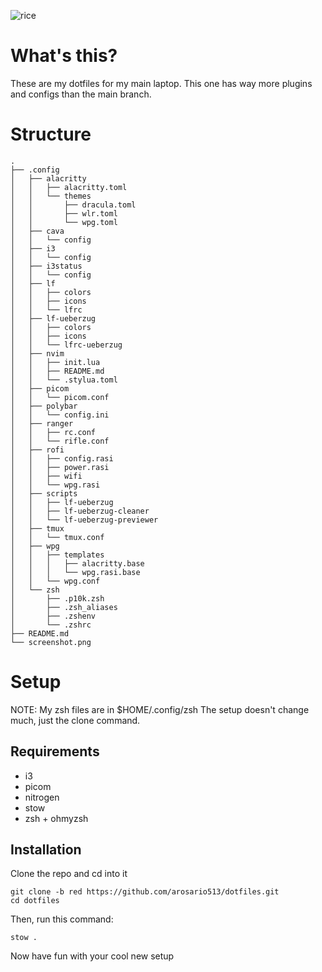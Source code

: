![rice](./screenshot/png)

# What's this?
These are my dotfiles for my main laptop. This one has way more plugins and configs than the main branch.
# Structure
```
.
├── .config
│   ├── alacritty
│   │   ├── alacritty.toml
│   │   └── themes
│   │       ├── dracula.toml
│   │       ├── wlr.toml
│   │       └── wpg.toml
│   ├── cava
│   │   └── config
│   ├── i3
│   │   └── config
│   ├── i3status
│   │   └── config
│   ├── lf
│   │   ├── colors
│   │   ├── icons
│   │   └── lfrc
│   ├── lf-ueberzug
│   │   ├── colors
│   │   ├── icons
│   │   └── lfrc-ueberzug
│   ├── nvim
│   │   ├── init.lua
│   │   ├── README.md
│   │   └── .stylua.toml
│   ├── picom
│   │   └── picom.conf
│   ├── polybar
│   │   └── config.ini
│   ├── ranger
│   │   ├── rc.conf
│   │   └── rifle.conf
│   ├── rofi
│   │   ├── config.rasi
│   │   ├── power.rasi
│   │   ├── wifi
│   │   └── wpg.rasi
│   ├── scripts
│   │   ├── lf-ueberzug
│   │   ├── lf-ueberzug-cleaner
│   │   └── lf-ueberzug-previewer
│   ├── tmux
│   │   └── tmux.conf
│   ├── wpg
│   │   ├── templates
│   │   │   ├── alacritty.base
│   │   │   └── wpg.rasi.base
│   │   └── wpg.conf
│   └── zsh
│       ├── .p10k.zsh
│       ├── .zsh_aliases
│       ├── .zshenv
│       └── .zshrc
├── README.md
└── screenshot.png
```
# Setup
NOTE: My zsh files are in $HOME/.config/zsh
The setup doesn't change much, just the clone command.
## Requirements
- i3
- picom
- nitrogen
- stow
- zsh + ohmyzsh
## Installation
Clone the repo and cd into it
```
git clone -b red https://github.com/arosario513/dotfiles.git
cd dotfiles
```
Then, run this command:
```
stow .
```
Now have fun with your cool new setup
